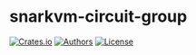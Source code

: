 # snarkvm-circuit-group

[![Crates.io](https://img.shields.io/crates/v/snarkvm-circuit-group.svg?color=neon)](https://crates.io/crates/snarkvm-circuit-group)
[![Authors](https://img.shields.io/badge/authors-Aleo-orange.svg)](https://aleo.org)
[![License](https://img.shields.io/badge/License-Apache%202.0-blue.svg)](./LICENSE.md)
